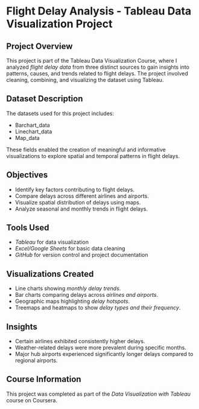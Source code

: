 # Flight Delay Analysis - Tableau Data Visualization Project  

## Project Overview  
This project is part of the Tableau Data Visualization Course, where I analyzed *flight delay data* from three distinct sources to gain insights into patterns, causes, and trends related to flight delays. The project involved cleaning, combining, and visualizing the dataset using Tableau.

## Dataset Description  
The datasets used for this project includes:  
- Barchart_data
- Linechart_data
- Map_data  

These fields enabled the creation of meaningful and informative visualizations to explore spatial and temporal patterns in flight delays.

## Objectives  
- Identify key factors contributing to flight delays.  
- Compare delays across different airlines and airports.  
- Visualize spatial distribution of delays using maps.  
- Analyze seasonal and monthly trends in flight delays.  

## Tools Used  
- *Tableau* for data visualization  
- *Excel/Google Sheets* for basic data cleaning  
- *GitHub* for version control and project documentation  

## Visualizations Created  
- Line charts showing *monthly delay trends*.  
- Bar charts comparing delays across *airlines and airports*.  
- Geographic maps highlighting *delay hotspots*.  
- Treemaps and heatmaps to show *delay types and their frequency*.  

## Insights  
- Certain airlines exhibited consistently higher delays.  
- Weather-related delays were more prevalent during specific months.  
- Major hub airports experienced significantly longer delays compared to regional airports.

## Course Information  
This project was completed as part of the *Data Visualization with Tableau* course on Coursera.
